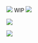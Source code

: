 ![](https://files.catbox.moe/iu5zdp.png)
WIP
![](https://media.tenor.com/qp1p4B_KtzAAAAAM/slingshot-catshot.gif)

![](https://files.catbox.moe/t7gvle.gif)

![](https://imgur.com/gallery/awpLwwy)
